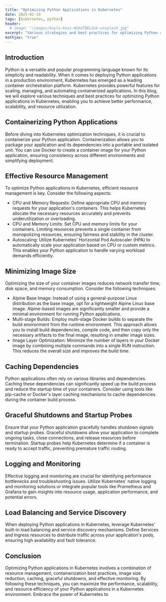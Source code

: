 ```yaml
---
title: "Optimizing Python Applications in Kubernetes"
date: 2023-02-19
tags: [kubernetes, python]
header:
  # image: "/images/kayla-koss-WSbd7BELXak-unsplash.jpg"
excerpt: "Various strategies and best practices for optimizing Python applications in Kubernetes, focusing on concurrency, parallelism, memory usage and CPU usage"
mathjax: "true"
---
```

## Introduction
Python is a versatile and popular programming language known for its simplicity and readability. When it comes to deploying Python applications in a production environment, Kubernetes has emerged as a leading container orchestration platform. Kubernetes provides powerful features for scaling, managing, and automating containerized applications. In this blog, we will explore various techniques and best practices for optimizing Python applications in Kubernetes, enabling you to achieve better performance, scalability, and resource utilization.

## Containerizing Python Applications
Before diving into Kubernetes optimization techniques, it is crucial to containerize your Python application. Containerization allows you to package your application and its dependencies into a portable and isolated unit. You can use Docker to create a container image for your Python application, ensuring consistency across different environments and simplifying deployment.

## Effective Resource Management
To optimize Python applications in Kubernetes, efficient resource management is key. Consider the following aspects:

- CPU and Memory Requests: Define appropriate CPU and memory requests for your application's containers. This helps Kubernetes allocate the necessary resources accurately and prevents underutilization or overloading.
- CPU and Memory Limits: Set CPU and memory limits for your containers. Limiting resources prevents a single container from monopolizing resources, ensuring fairness and stability in the cluster.
- Autoscaling: Utilize Kubernetes' Horizontal Pod Autoscaler (HPA) to automatically scale your application based on CPU or custom metrics. This enables your Python application to handle varying workload demands efficiently.

## Minimizing Image Size
Optimizing the size of your container images reduces network transfer time, disk space, and memory consumption. Consider the following techniques:

- Alpine Base Image: Instead of using a general-purpose Linux distribution as the base image, opt for a lightweight Alpine Linux base image. Alpine-based images are significantly smaller and provide a minimal environment for running Python applications.
- Multi-stage Builds: Employ multi-stage Docker builds to separate the build environment from the runtime environment. This approach allows you to install build dependencies, compile code, and then copy only the necessary artifacts to the final image, resulting in smaller image sizes.
- Image Layer Optimization: Minimize the number of layers in your Docker image by combining multiple commands into a single RUN instruction. This reduces the overall size and improves the build time.

## Caching Dependencies
Python applications often rely on various libraries and dependencies. Caching these dependencies can significantly speed up the build process and reduce the startup time of your containers. Consider using tools like pip-cache or Docker's layer caching mechanisms to cache dependencies during the container build process.

## Graceful Shutdowns and Startup Probes
Ensure that your Python application gracefully handles shutdown signals and startup probes. Graceful shutdowns allow your application to complete ongoing tasks, close connections, and release resources before termination. Startup probes help Kubernetes determine if a container is ready to accept traffic, preventing premature traffic routing.

## Logging and Monitoring
Effective logging and monitoring are crucial for identifying performance bottlenecks and troubleshooting issues. Utilize Kubernetes' native logging and monitoring solutions or integrate popular tools like Prometheus and Grafana to gain insights into resource usage, application performance, and potential errors.

## Load Balancing and Service Discovery
When deploying Python applications in Kubernetes, leverage Kubernetes' built-in load balancing and service discovery mechanisms. Define Services and Ingress resources to distribute traffic across your application's pods, ensuring high availability and fault tolerance.

## Conclusion
Optimizing Python applications in Kubernetes involves a combination of resource management, containerization best practices, image size reduction, caching, graceful shutdowns, and effective monitoring. By following these techniques, you can maximize the performance, scalability, and resource efficiency of your Python applications in a Kubernetes environment. Embrace the power of Kubernetes to